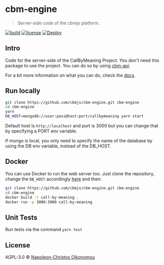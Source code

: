 # cbm-engine

> Server-side code of the cbmjs platform.

[![build](https://img.shields.io/github/workflow/status/cbmjs/cbm-engine/CI?style=for-the-badge&logo=github&label=)](https://github.com/cbmjs/cbm-engine/actions) [![license](https://img.shields.io/github/license/cbmjs/cbm-engine.svg?style=for-the-badge)](./LICENSE)
[![Deploy](https://img.shields.io/badge/%E2%AC%86%EF%B8%8FDeploy%20to-Heroku-6762a6.svg?style=for-the-badge)](https://heroku.com/deploy)

## Intro

Code for the server-side of the CallByMeaning Project. You don't need this package to use the project. You can do so by using [cbm-api](https://github.com/cbmjs/cbm-api).

For a bit more information on what you can do, check the [docs](./docs/).

## Run locally

```bash
git clone https://github.com/cbmjs/cbm-engine.git cbm-engine
cd cbm-engine
yarn
DB_HOST=mongodb://user:pass@host:port/callbymeaning yarn start
```

Default host is `http://localhost` and port is 3000 but you can change that by specifying a PORT env variable.

If mongo is local, you only need to specify the name of the database by using the DB env variable, instead of the DB_HOST.

## Docker

You can use Docker to run the web server too. Just clone the repository, change the `DB_HOST` accordingly [here](Dockerfile#L9) and then:

```bash
git clone https://github.com/cbmjs/cbm-engine.git cbm-engine
cd cbm-engine
docker build -t call-by-meaning .
docker run -p 3000:3000 call-by-meaning
```

## Unit Tests

Run tests via the command `yarn test`

## License

AGPL-3.0 © [Napoleon-Christos Oikonomou](https://iamnapo.me)

